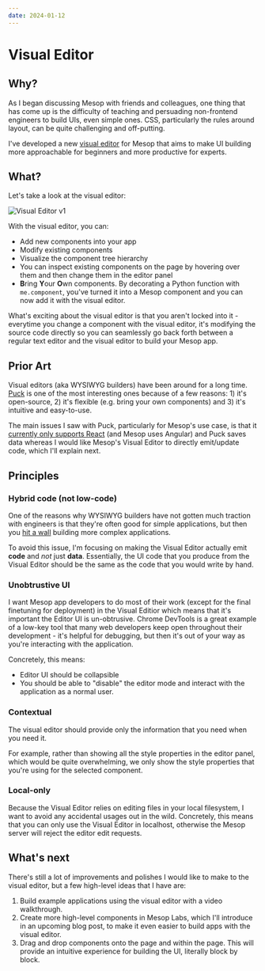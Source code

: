 ```yaml
---
date: 2024-01-12
---
```


# Visual Editor

## Why?

As I began discussing Mesop with friends and colleagues, one thing that has come up is the difficulty of teaching and persuading non-frontend engineers to build UIs, even simple ones. CSS, particularly the rules around layout, can be quite challenging and off-putting.

I've developed a new [visual editor](https://github.com/mesop-dev/mesop/issues/31) for Mesop that aims to make UI building more approachable for beginners and more productive for experts.

## What?

Let's take a look at the visual editor:

![Visual Editor v1](../../assets/editor-v1.png)

With the visual editor, you can:

- Add new components into your app
- Modify existing components
- Visualize the component tree hierarchy
- You can inspect existing components on the page by hovering over them and then change them in the editor panel
- **B**ring **Y**our **O**wn components. By decorating a Python function with `me.component`, you've turned it into a Mesop component and you can now add it with the visual editor.

What's exciting about the visual editor is that you aren't locked into it - everytime you change a component with the visual editor, it's modifying the source code directly so you can seamlessly go back forth between a regular text editor and the visual editor to build your Mesop app.

## Prior Art

Visual editors (aka WYSIWYG builders) have been around for a long time. [Puck](https://github.com/measuredco/puck) is one of the most interesting ones because of a few reasons: 1) it's open-source, 2) it's flexible (e.g. bring your own components) and 3) it's intuitive and easy-to-use.

The main issues I saw with Puck, particularly for Mesop's use case, is that it [currently only supports React](https://github.com/measuredco/puck/issues/302) (and Mesop uses Angular) and Puck saves data whereas I would like Mesop's Visual Editor to directly emit/update code, which I'll explain next.

## Principles

### Hybrid code (not low-code)

One of the reasons why WYSIWYG builders have not gotten much traction with engineers is that they're often good for simple applications, but then you [hit a wall](https://www.reddit.com/r/FlutterDev/comments/165d804/what_do_you_think_about_flutter_flow/) building more complex applications.

To avoid this issue, I'm focusing on making the Visual Editor actually emit __code__ and _not_ just __data__. Essentially, the UI code that you produce from the Visual Editor should be the same as the code that you would write by hand.

### Unobtrustive UI

I want Mesop app developers to do most of their work (except for the final finetuning for deployment) in the Visual Editior which means that it's important the Editor UI is un-obtrusive. Chrome DevTools is a great example of a low-key tool that many web developers keep open throughout their development - it's helpful for debugging, but then it's out of your way as you're interacting with the application.

Concretely, this means:

- Editor UI should be collapsible
- You should be able to "disable" the editor mode and interact with the application as a normal user.

### Contextual

The visual editor should provide only the information that you need when you need it.

For example, rather than showing all the style properties in the editor panel, which would be quite overwhelming, we only show the style properties that you're using for the selected component.

### Local-only

Because the Visual Editor relies on editing files in your local filesystem, I want to avoid any accidental usages out in the wild. Concretely, this means that you can only use the Visual Editor in localhost, otherwise the Mesop server will reject the editor edit requests.

## What's next

There's still a lot of improvements and polishes I would like to make to the visual editor, but a few high-level ideas that I have are:

1. Build example applications using the visual editor with a video walkthrough.
1. Create more high-level components in Mesop Labs, which I'll introduce in an upcoming blog post, to make it even easier to build apps with the visual editor.
1. Drag and drop components onto the page and within the page. This will provide an intuitive experience for building the UI, literally block by block.
